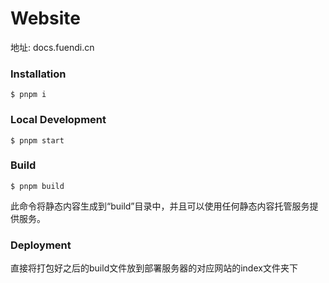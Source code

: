 # Website

地址: docs.fuendi.cn

### Installation

```
$ pnpm i
```

### Local Development

```
$ pnpm start
```

### Build

```
$ pnpm build
```
此命令将静态内容生成到“build”目录中，并且可以使用任何静态内容托管服务提供服务。

### Deployment

直接将打包好之后的build文件放到部署服务器的对应网站的index文件夹下
